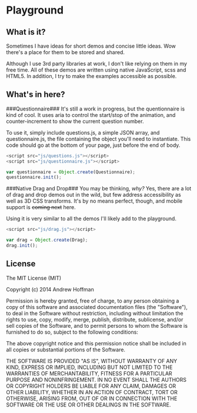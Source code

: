 Playground
==========

What is it?
-----------
Sometimes I have ideas for short demos and concise little ideas. Wow there's a place for them to be stored and shared.

Although I use 3rd party libraries at work, I don't like relying on them in my free time. All of these demos are written using native JavaScript, scss and HTML5. In addition, I try to make the examples accessible as possible.

What's in here?
---------------

###Questionnaire###
It's still a work in progress, but the quentionnaire is kind of cool. It uses aria to control the start/stop of the animation, and counter-increment to show the current question number.

To use it, simply include questions.js, a simple JSON array, and questionnaire.js, the file containing the object you'll need to instantiate. This code should go at the bottom of your page, just before the end of body.

```javascript
<script src="js/questions.js"></script>
<script src="js/questionnaire.js"></script>

var questionnaire = Object.create(Questionnaire);
questionnaire.init();
```
###Native Drag and Drop###
You may be thinking, _why?_ Yes, there are a lot of drag and drop demos out in the wild, but few address accessibility as well as 3D CSS transforms. It's by no means perfect, though, and mobile support is ~~coming next~~ here.

Using it is very similar to all the demos I'll likely add to the playground.
```javascript
<script src="js/drag.js"></script>

var drag = Object.create(Drag);
drag.init();
```

License
-------
The MIT License (MIT)

Copyright (c) 2014 Andrew Hoffman

Permission is hereby granted, free of charge, to any person obtaining a copy
of this software and associated documentation files (the "Software"), to deal
in the Software without restriction, including without limitation the rights
to use, copy, modify, merge, publish, distribute, sublicense, and/or sell
copies of the Software, and to permit persons to whom the Software is
furnished to do so, subject to the following conditions:

The above copyright notice and this permission notice shall be included in all
copies or substantial portions of the Software.

THE SOFTWARE IS PROVIDED "AS IS", WITHOUT WARRANTY OF ANY KIND, EXPRESS OR
IMPLIED, INCLUDING BUT NOT LIMITED TO THE WARRANTIES OF MERCHANTABILITY,
FITNESS FOR A PARTICULAR PURPOSE AND NONINFRINGEMENT. IN NO EVENT SHALL THE
AUTHORS OR COPYRIGHT HOLDERS BE LIABLE FOR ANY CLAIM, DAMAGES OR OTHER
LIABILITY, WHETHER IN AN ACTION OF CONTRACT, TORT OR OTHERWISE, ARISING FROM,
OUT OF OR IN CONNECTION WITH THE SOFTWARE OR THE USE OR OTHER DEALINGS IN THE
SOFTWARE.


